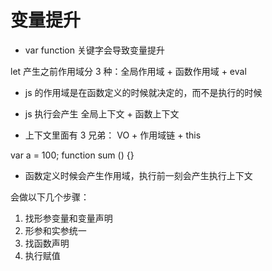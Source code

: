 # 变量提升

- var function 关键字会导致变量提升

let 产生之前作用域分 3 种：全局作用域 + 函数作用域 + eval

- js 的作用域是在函数定义的时候就决定的，而不是执行的时候
- js 执行会产生 全局上下文 + 函数上下文

- 上下文里面有 3 兄弟： VO + 作用域链 + this

var a = 100;
function sum () {}

- 函数定义时候会产生作用域，执行前一刻会产生执行上下文

会做以下几个步骤：

1. 找形参变量和变量声明
2. 形参和实参统一
3. 找函数声明
4. 执行赋值
